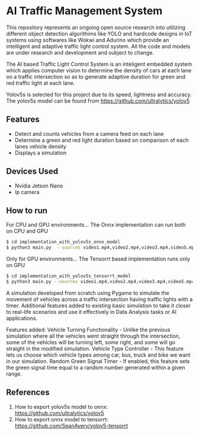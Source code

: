 # AI Traffic Management System

This repository represents an ongoing open source research into utilizing different object detection algorithims like YOLO and hardcode designs in IoT systems using softwares like Wokwi and Adurino which provide an intelligent and adaptive traffic light control system. All the code and models are under research and development and subject to change.

The AI based Traffic Light Control System is an inteligent embedded system which applies computer vision to determine the density of cars at each lane on a traffic intersection so as to generate adaptive duration for green and red traffic light at each lane.
  
Yolov5s is selected for this project due to its speed, lightness and accuracy. The yolov5s model can be found from https://github.com/ultralytics/yolov5 

## Features

- Detect and counts vehicles from a camera feed on each lane
- Determine a green and red light duration based on comparison of each lanes vehicle density
- Displays a simulation

## Devices Used

- Nvidia Jetson Nano
- Ip camera

## How to run

For CPU and GPU environments...
The Onnx implementation can run both on CPU and GPU
```sh
$ cd implementation_with_yolov5s_onnx_model 
$ python3 main.py  --sources video1.mp4,video2.mp4,video3.mp4,video5.mp4
```

Only for GPU environments...
The Tensorrt based implementation runs only on GPU
```sh
$ cd implementation_with_yolov5s_tensorrt_model
$ python3 main.py --sources video1.mp4,video2.mp4,video3.mp4,video5.mp4
```

A simulation developed from scratch using Pygame to simulate the movement of vehicles across a traffic intersection having traffic lights with a timer. Additional features added to existing basic simulation to take it closer to real-life scenarios and use it effectively in Data Analysis tasks or AI applications.


Features added:
Vehicle Turning Functionality - Unlike the previous simulation where all the vehicles went straight through the intersection, some of the vehicles will be turning left, some right, and some will go straight in the modified simulation.
Vehicle Type Controller - This feature lets us choose which vehicle types among car, bus, truck and bike we want in our simulation.
Random Green Signal Timer - If enabled, this feature sets the green signal time equal to a random number generated within a given range.

## References
 1. How to export yolov5s model to onnx:
   https://github.com/ultralytics/yolov5
 2.  How to export onnx model to tensorrt:
   https://github.com/SeanAvery/yolov5-tensorrt
    


